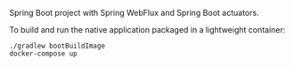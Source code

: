 Spring Boot project with Spring WebFlux and Spring Boot actuators.

To build and run the native application packaged in a lightweight container:
```
./gradlew bootBuildImage
docker-compose up
```
